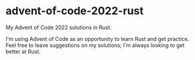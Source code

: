 # advent-of-code-2022-rust
My Advent of Code 2022 solutions in Rust. 

I'm using Advent of Code as an opportunity to learn Rust and get practice.  
Feel free to leave suggestions on my solutions; I'm always looking to get better at Rust.
